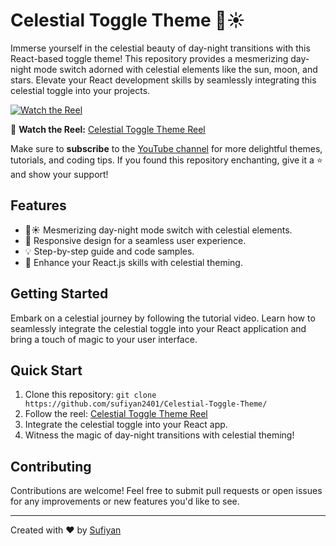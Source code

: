 # Celestial Toggle Theme 🌙☀️

Immerse yourself in the celestial beauty of day-night transitions with this React-based toggle theme! This repository provides a mesmerizing day-night mode switch adorned with celestial elements like the sun, moon, and stars. Elevate your React development skills by seamlessly integrating this celestial toggle into your projects.

[![Watch the Reel](https://img.youtube.com/vi/PVYL10W2XAA/0.jpg)](https://www.youtube.com/watch?v=PVYL10W2XAA)

🎥 **Watch the Reel:** [Celestial Toggle Theme Reel](https://www.youtube.com/watch?v=PVYL10W2XAA)

Make sure to **subscribe** to the [YouTube channel](https://www.youtube.com/channel/UCXxTsb43Mr0g5zBN_88AzhA) for more delightful themes, tutorials, and coding tips. If you found this repository enchanting, give it a ⭐️ and show your support!

## Features

- 🌙☀️ Mesmerizing day-night mode switch with celestial elements.
- 📱 Responsive design for a seamless user experience.
- 💡 Step-by-step guide and code samples.
- 🌈 Enhance your React.js skills with celestial theming.

## Getting Started

Embark on a celestial journey by following the tutorial video. Learn how to seamlessly integrate the celestial toggle into your React application and bring a touch of magic to your user interface.

## Quick Start

1. Clone this repository: `git clone https://github.com/sufiyan2401/Celestial-Toggle-Theme/`
2. Follow the reel: [Celestial Toggle Theme Reel](https://www.youtube.com/watch?v=PVYL10W2XAA)
3. Integrate the celestial toggle into your React app.
4. Witness the magic of day-night transitions with celestial theming!

## Contributing

Contributions are welcome! Feel free to submit pull requests or open issues for any improvements or new features you'd like to see.

---

Created with ❤️ by [Sufiyan](https://github.com/sufiyan2401)
